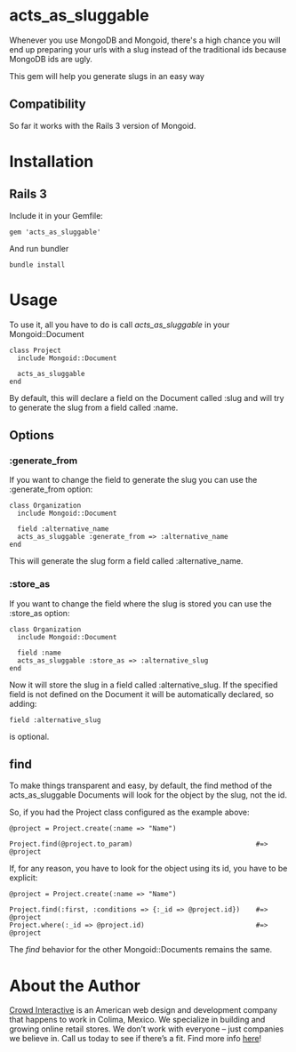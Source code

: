 # acts_as_sluggable

Whenever you use MongoDB and Mongoid, there's a high chance you will end up preparing your urls
with a slug instead of the traditional ids because MongoDB ids are ugly.

This gem will help you generate slugs in an easy way

## Compatibility

So far it works with the Rails 3 version of Mongoid.

# Installation

## Rails 3

Include it in your Gemfile:

    gem 'acts_as_sluggable'

And run bundler

    bundle install

# Usage

To use it, all you have to do is call *acts_as_sluggable* in your Mongoid::Document

    class Project
      include Mongoid::Document

      acts_as_sluggable
    end

By default, this will declare a field on the Document called :slug and will try to generate the slug from
a field called :name.

## Options

### :generate_from

If you want to change the field to generate the slug you can use the :generate_from option:

    class Organization
      include Mongoid::Document

      field :alternative_name
      acts_as_sluggable :generate_from => :alternative_name
    end

This will generate the slug form a field called :alternative_name.

### :store_as

If you want to change the field where the slug is stored you can use the :store_as option:

    class Organization
      include Mongoid::Document

      field :name
      acts_as_sluggable :store_as => :alternative_slug
    end

Now it will store the slug in a field called :alternative_slug. If the specified field is not defined
on the Document it will be automatically declared, so adding:

    field :alternative_slug

is optional.

## find

To make things transparent and easy, by default, the find method of the acts_as_sluggable Documents will look for the object by the slug, not the id.

So, if you had the Project class configured as the example above:

    @project = Project.create(:name => "Name")

    Project.find(@project.to_param)                               #=> @project

If, for any reason, you have to look for the object using its id, you have to be explicit:

    @project = Project.create(:name => "Name")

    Project.find(:first, :conditions => {:_id => @project.id})    #=> @project
    Project.where(:_id => @project.id)                            #=> @project

The *find* behavior for the other Mongoid::Documents remains the same.

# About the Author

[Crowd Interactive](http://www.crowdint.com) is an American web design and development company that happens to work in Colima, Mexico. 
We specialize in building and growing online retail stores. We don’t work with everyone – just companies we believe in. Call us today to see if there’s a fit.
Find more info [here](http://www.crowdint.com)!